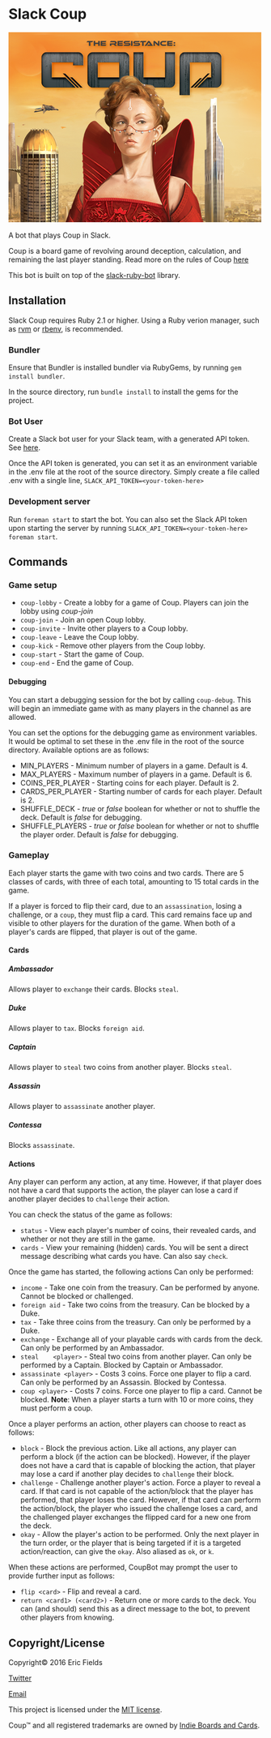 Slack Coup
==========

![Coup](/images/coup.png)

A bot that plays Coup in Slack.

Coup is a board game of revolving around deception, calculation, and remaining the last player standing.
Read more on the rules of Coup [here](https://boardgamegeek.com/boardgame/131357/coup)

This bot is built on top of the [slack-ruby-bot](https://github.com/dblock/slack-ruby-bot) library.

## Installation

Slack Coup requires Ruby 2.1 or higher. Using a Ruby verion manager, such as [rvm](https://rvm.io/) or [rbenv](https://github.com/rbenv/rbenv), is recommended.

### Bundler

Ensure that Bundler is installed bundler via RubyGems, by running `gem install bundler`.

In the source directory, run `bundle install` to install the gems for the project.

### Bot User

Create a Slack bot user for your Slack team, with a generated API token. See [here](https://api.slack.com/tokens).

Once the API token is generated, you can set it as an environment variable in the .env file at the root of the source directory. Simply create a file called .env with a single line, `SLACK_API_TOKEN=<your-token-here>`

### Development server

Run `foreman start` to start the bot. You can also set the Slack API token upon starting the server by running `SLACK_API_TOKEN=<your-token-here> foreman start`.

## Commands

### Game setup

* `coup-lobby`	- Create a lobby for a game of Coup. Players can join the lobby using *coup-join*
* `coup-join`  	- Join an open Coup lobby.
* `coup-invite`	- Invite other players to a Coup lobby.
* `coup-leave`	- Leave the Coup lobby.
* `coup-kick`		- Remove other players from the Coup lobby.
* `coup-start`	- Start the game of Coup.
* `coup-end`		- End the game of Coup.

#### Debugging

You can start a debugging session for the bot by calling `coup-debug`. This will begin an immediate game with as many players in the channel as are allowed.

You can set the options for the debugging game as environment variables. It would be optimal to set these in the .env file in the root of the source directory. Available options are as follows:

* MIN_PLAYERS				- Minimum number of players in a game. Default is 4.
* MAX_PLAYERS				- Maximum number of players in a game. Default is 6.
* COINS_PER_PLAYER	- Starting coins for each player. Default is 2.
* CARDS_PER_PLAYER	- Starting number of cards for each player. Default is 2.
* SHUFFLE_DECK			- *true* or *false* boolean for whether or not to shuffle the deck. Default is *false* for debugging.
* SHUFFLE_PLAYERS		- *true* or *false* boolean for whether or not to shuffle the player order. Default is *false* for debugging.

### Gameplay

Each player starts the game with two coins and two cards. There are 5 classes of cards, with three of each total, amounting to 15 total cards in the game.

If a player is forced to flip their card, due to an `assassination`, losing a challenge, or a `coup`, they must flip a card. This card remains face up and visible to other players for the duration of the game. When both of a player's cards are flipped, that player is out of the game.

#### Cards

##### Ambassador
Allows player to `exchange` their cards. Blocks `steal`.

##### Duke
Allows player to `tax`. Blocks `foreign aid`.

##### Captain
Allows player to `steal` two coins from another player. Blocks `steal`.

##### Assassin
Allows player to `assassinate` another player.

##### Contessa
Blocks `assassinate`.

#### Actions

Any player can perform any action, at any time. However, if that player does not have a card that supports the action, the player can lose a card if another player decides to `challenge` their action.

You can check the status of the game as follows:

* `status`			- View each player's number of coins, their revealed cards, and whether or not they are still in the game.
* `cards`				- View your remaining (hidden) cards. You will be sent a direct message describing what cards you have. Can also say `check`.

Once the game has started, the following actions Can only be performed:

* `income`								- Take one coin from the treasury. Can be performed by anyone. Cannot be blocked or challenged.
* `foreign aid`						- Take two coins from the treasury. Can be blocked by a Duke.
* `tax`										- Take three coins from the treasury. Can only be performed by a Duke.
* `exchange`							- Exchange all of your playable cards with cards from the deck. Can only be performed by an Ambassador.
* `steal	<player>`				- Steal two coins from another player. Can only be performed by a Captain. Blocked by Captain or Ambassador.
* `assassinate <player>`	- Costs 3 coins. Force one player to flip a card. Can only be performed by an Assassin. Blocked by Contessa.
* `coup <player>`					- Costs 7 coins. Force one player to flip a card. Cannot be blocked. **Note**: When a player starts a turn with 10 or more coins, they must perform a coup.

Once a player performs an action, other players can choose to react as follows:

* `block`									- Block the previous action. Like all actions, any player can perform a block (if the action can be blocked). However, if the player does not have a card that is capable of blocking the action, that player may lose a card if another play decides to `challenge` their block.
* `challenge`							- Challenge another player's action. Force a player to reveal a card. If that card is not capable of the action/block that the player has performed, that player loses the card. However, if that card can perform the action/block, the player who issued the challenge loses a card, and the challenged player exchanges the flipped card for a new one from the deck.
* `okay`										- Allow the player's action to be performed. Only the next player in the turn order, or the player that is being targeted if it is a targeted action/reaction, can give the `okay`. Also aliased as `ok`, or `k`.

When these actions are performed, CoupBot may prompt the user to provide further input as follows:
* `flip <card>`								- Flip and reveal a card.
* `return <card1> (<card2>)`	- Return one or more cards to the deck. You can (and should) send this as a direct message to the bot, to prevent other players from knowing.

## Copyright/License

Copyright© 2016 Eric Fields

[Twitter](https://twitter.com/CptEric)

[Email](mailto:ericfields09@gamil.com)

This project is licensed under the [MIT license](LICENSE.md).

Coup™ and all registered trademarks are owned by [Indie Boards and Cards](http://www.indieboardsandcards.com/).

